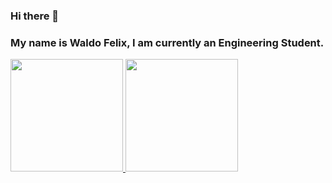### Hi there 👋
### My name is Waldo Felix, I am currently an Engineering Student.

 
<p align="left">
<a href="https://github.com/linothomas14">
  <img height="180em" src="https://github-readme-stats-eight-theta.vercel.app/api?username=waldofx&show_icons=true&theme=algolia&include_all_commits=true&count_private=true"/>
  <img height="180em" src="https://github-readme-stats-eight-theta.vercel.app/api/top-langs/?username=waldofx&layout=compact&langs_count=8&theme=algolia"/>
</a>
</p>

<!--
**waldofx/waldofx** is a ✨ _special_ ✨ repository because its `README.md` (this file) appears on your GitHub profile.

Here are some ideas to get you started:

- 🔭 I’m currently working on ...
- 🌱 I’m currently learning ...
- 👯 I’m looking to collaborate on ...
- 🤔 I’m looking for help with ...
- 💬 Ask me about ...
- 📫 How to reach me: ...
- 😄 Pronouns: ...
- ⚡ Fun fact: ...
-->
